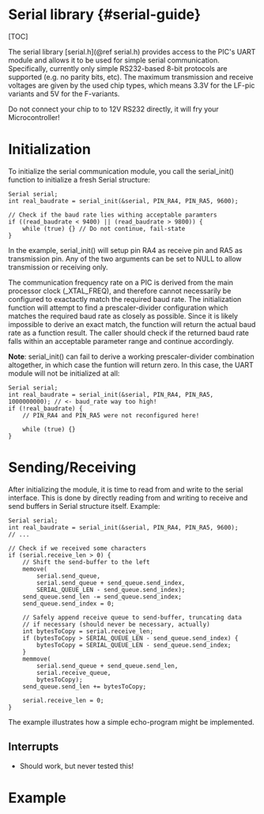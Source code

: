 Serial library                   {#serial-guide}
==============

[TOC]

The serial library [serial.h](@ref serial.h) provides access to the PIC's UART module and allows it to be used for simple serial communication. Specifically, currently only simple RS232-based 8-bit protocols are supported (e.g. no parity bits, etc). The maximum transmission and receive voltages are given by the used chip types, which means 3.3V for the LF-pic variants and 5V for the F-variants.

Do not connect your chip to to 12V RS232 directly, it will fry your Microcontroller!


# Initialization

To initialize the serial communication module, you call the serial_init() function to initialize a fresh Serial structure:

~~~~~~~~~~~~~~~~~{.c}
Serial serial;
int real_baudrate = serial_init(&serial, PIN_RA4, PIN_RA5, 9600);

// Check if the baud rate lies withing acceptable paramters
if ((read_baudrate < 9400) || (read_baudrate > 9800)) {
    while (true) {} // Do not continue, fail-state
}
~~~~~~~~~~~~~~~~~

In the example, serial_init() will setup pin RA4 as receive pin and RA5 as transmission pin. Any of the two arguments can be set to NULL to allow transmission or receiving only.

The communication frequency rate on a PIC is derived from the main processor clock (_XTAL_FREQ), and therefore cannot necessarily be configured to exactactly match the required baud rate. The initialization function will attempt to find a prescaler-divider configuration which matches the required baud rate as closely as possible. Since it is likely impossible to derive an exact match, the function will return the actual baud rate as a function result. The caller should check if the returned baud rate falls within an acceptable parameter range and continue accordingly.

**Note**: serial_init() can fail to derive a working prescaler-divider combination altogether, in which case the funtion will return zero. In this case, the UART module will not be initialized at all:

~~~~~~~~~~~~~~~~~{.c}
Serial serial;
int real_baudrate = serial_init(&serial, PIN_RA4, PIN_RA5, 1000000000); // <- baud_rate way too high!
if (!real_baudrate) {
    // PIN_RA4 and PIN_RA5 were not reconfigured here!
    
    while (true) {}
}
~~~~~~~~~~~~~~~~~


# Sending/Receiving

After initializing the module, it is time to read from and write to the serial interface. This is done by directly reading from and writing to receive and send buffers in Serial structure itself. Example:

~~~~~~~~~~~~~~~~~{.c}
Serial serial;
int real_baudrate = serial_init(&serial, PIN_RA4, PIN_RA5, 9600);
// ...

// Check if we received some characters
if (serial.receive_len > 0) {
    // Shift the send-buffer to the left
    memove(
        serial.send_queue,
        serial.send_queue + send_queue.send_index,
        SERIAL_QUEUE_LEN - send_queue.send_index);
    send_queue.send_len -= send_queue.send_index;
    send_queue.send_index = 0;

    // Safely append receive queue to send-buffer, truncating data
    // if necessary (should never be necessary, actually)
    int bytesToCopy = serial.receive_len;
    if (bytesToCopy > SERIAL_QUEUE_LEN - send_queue.send_index) {
        bytesToCopy = SERIAL_QUEUE_LEN - send_queue.send_index;
    }
    memmove(
        serial.send_queue + send_queue.send_len,
        serial.receive_queue,
        bytesToCopy);
    send_queue.send_len += bytesToCopy;
    
    serial.receive_len = 0;
}

~~~~~~~~~~~~~~~~~

The example illustrates how a simple echo-program might be implemented.


## Interrupts

- Should work, but never tested this!


# Example
